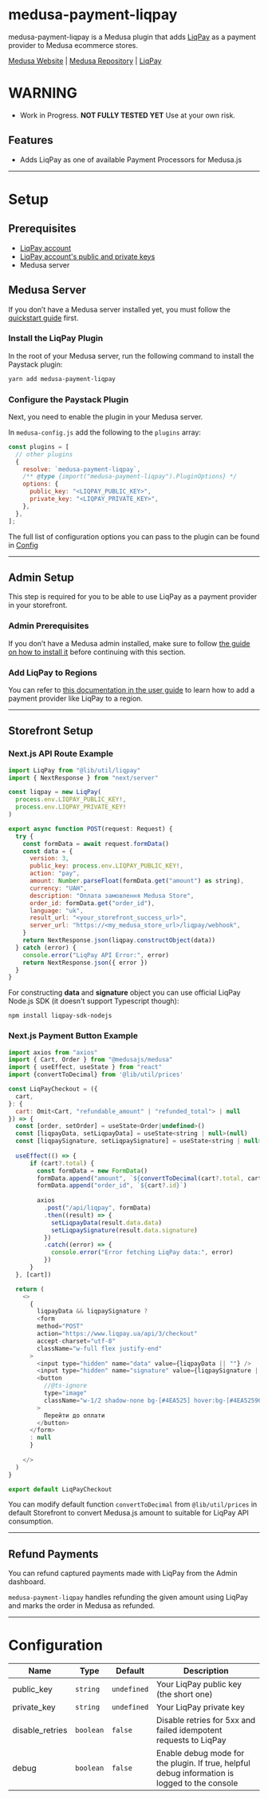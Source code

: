 # medusa-payment-liqpay
medusa-payment-liqpay is a Medusa plugin that adds [LiqPay](https://www.liqpay.ua/) as a payment provider to Medusa ecommerce stores.

[Medusa Website](https://medusajs.com/) | [Medusa Repository](https://github.com/medusajs/medusa) | [LiqPay](https://www.liqpay.ua/)

# WARNING

- Work in Progress. **NOT FULLY TESTED YET** Use at your own risk.

## Features

- Adds LiqPay as one of available Payment Processors for Medusa.js

---

# Setup

## Prerequisites

- [LiqPay account](https://www.liqpay.ua/uk/adminbusiness)
- [LiqPay account's public and private keys](https://www.liqpay.ua/doc)
- Medusa server

## Medusa Server

If you don’t have a Medusa server installed yet, you must follow the [quickstart guide](https://docs.medusajs.com/quickstart/quick-start/) first.

### Install the LiqPay Plugin

In the root of your Medusa server, run the following command to install the Paystack plugin:

```bash
yarn add medusa-payment-liqpay
```

### Configure the Paystack Plugin

Next, you need to enable the plugin in your Medusa server.

In `medusa-config.js` add the following to the `plugins` array:

```js
const plugins = [
  // other plugins
  {
    resolve: `medusa-payment-liqpay`,
    /** @type {import("medusa-payment-liqpay").PluginOptions} */
    options: {
      public_key: "<LIQPAY_PUBLIC_KEY>",
      private_key: "<LIQPAY_PRIVATE_KEY>",
    },
  },
];
```

The full list of configuration options you can pass to the plugin can be found in [Config](#configuration)

---

## Admin Setup

This step is required for you to be able to use LiqPay as a payment provider in your storefront.

### Admin Prerequisites

If you don’t have a Medusa admin installed, make sure to follow [the guide on how to install it](https://github.com/medusajs/admin#-quickstart) before continuing with this section.

### Add LiqPay to Regions

You can refer to [this documentation in the user guide](https://docs.medusajs.com/user-guide/regions/providers/#manage-payment-providers) to learn how to add a payment provider like LiqPay to a region.

---

## Storefront Setup

### Next.js API Route Example

```js
import LiqPay from "@lib/util/liqpay"
import { NextResponse } from "next/server"

const liqpay = new LiqPay(
  process.env.LIQPAY_PUBLIC_KEY!,
  process.env.LIQPAY_PRIVATE_KEY!
)

export async function POST(request: Request) {
  try {
    const formData = await request.formData()
    const data = {
      version: 3,
      public_key: process.env.LIQPAY_PUBLIC_KEY!,
      action: "pay",
      amount: Number.parseFloat(formData.get("amount") as string),
      currency: "UAH",
      description: "Оплата замовлення Medusa Store",
      order_id: formData.get("order_id"),
      language: "uk",
      result_url: "<your_storefront_success_url>",
      server_url: "https://<my_medusa_store_url>/liqpay/webhook",
    }
    return NextResponse.json(liqpay.constructObject(data))
  } catch (error) {
    console.error("LiqPay API Error:", error)
    return NextResponse.json({ error })
  }
}
```

For constructing **data** and **signature** object you can use official LiqPay Node.js SDK (it doesn't support Typescript though):

```npm install liqpay-sdk-nodejs```

### Next.js Payment Button Example

```js
import axios from "axios"
import { Cart, Order } from "@medusajs/medusa"
import { useEffect, useState } from "react"
import {convertToDecimal} from '@lib/util/prices'

const LiqPayCheckout = ({
  cart,
}: {
  cart: Omit<Cart, "refundable_amount" | "refunded_total"> | null
}) => {
  const [order, setOrder] = useState<Order|undefined>()
  const [liqpayData, setLiqpayData] = useState<string | null>(null)
  const [liqpaySignature, setLiqpaySignature] = useState<string | null>(null)
  
  useEffect(() => {
      if (cart?.total) {
        const formData = new FormData()
        formData.append("amount", `${convertToDecimal(cart?.total, cart?.region)}`)
        formData.append("order_id", `${cart?.id}`)
  
        axios
          .post("/api/liqpay", formData)
          .then((result) => {
            setLiqpayData(result.data.data)
            setLiqpaySignature(result.data.signature)
          })
          .catch((error) => {
            console.error("Error fetching LiqPay data:", error)
          })
      }
  }, [cart])

  return (
    <>
      {
        liqpayData && liqpaySignature ?
        <form
        method="POST"
        action="https://www.liqpay.ua/api/3/checkout"
        accept-charset="utf-8"
        className="w-full flex justify-end"
      >
        <input type="hidden" name="data" value={liqpayData || ""} />
        <input type="hidden" name="signature" value={liqpaySignature || ""} />
        <button
          //@ts-ignore
          type="image"
          className="w-1/2 shadow-none bg-[#4EA525] hover:bg-[#4EA52590] rounded-xl h-[32px] text-white transition-all duration-300 mt-6"
        >
          Перейти до оплати
        </button>
      </form>
      : null
      }
      
    </>
  )
}

export default LiqPayCheckout
```

You can modify default function ```convertToDecimal``` from ```@lib/util/prices``` in default Storefront to convert Medusa.js amount to suitable for LiqPay API consumption.

---

## Refund Payments

You can refund captured payments made with LiqPay from the Admin dashboard.

`medusa-payment-liqpay` handles refunding the given amount using LiqPay and marks the order in Medusa as refunded.

---

# Configuration

| Name            | Type      | Default     | Description                                                                                   |
| --------------- | --------- | ----------- | --------------------------------------------------------------------------------------------- |
| public_key      | `string`  | `undefined` | Your LiqPay public key (the short one)           
| private_key      | `string`  | `undefined` | Your LiqPay private key                                                                   |
| disable_retries | `boolean` | `false`     | Disable retries for 5xx and failed idempotent requests to LiqPay                            |
| debug           | `boolean` | `false`     | Enable debug mode for the plugin. If true, helpful debug information is logged to the console |